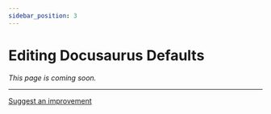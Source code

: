 ```yaml
---
sidebar_position: 3
---
```


# Editing Docusaurus Defaults

*This page is coming soon.*

---

[Suggest an improvement](mailto:contact@swlacy.com?subject=Suggestion%20Regarding%20docs/website-hosting/edit-defaults)